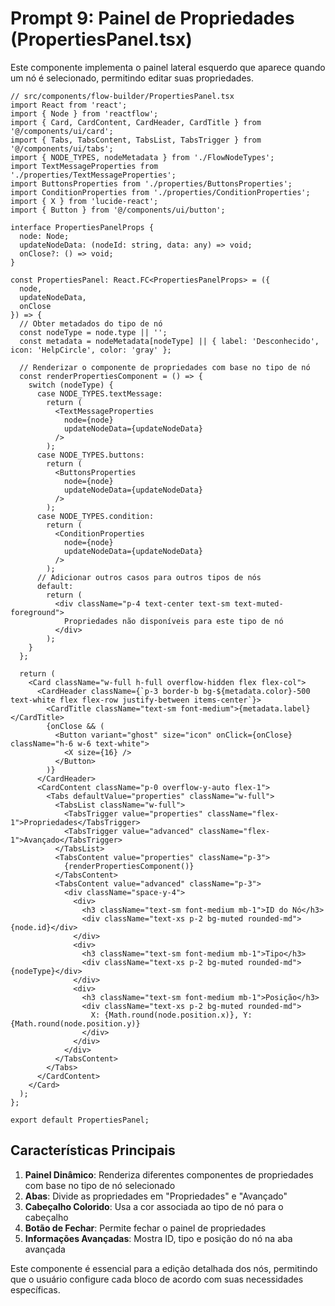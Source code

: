 # Prompt 9: Painel de Propriedades (PropertiesPanel.tsx)

Este componente implementa o painel lateral esquerdo que aparece quando um nó é selecionado, permitindo editar suas propriedades.

```tsx
// src/components/flow-builder/PropertiesPanel.tsx
import React from 'react';
import { Node } from 'reactflow';
import { Card, CardContent, CardHeader, CardTitle } from '@/components/ui/card';
import { Tabs, TabsContent, TabsList, TabsTrigger } from '@/components/ui/tabs';
import { NODE_TYPES, nodeMetadata } from './FlowNodeTypes';
import TextMessageProperties from './properties/TextMessageProperties';
import ButtonsProperties from './properties/ButtonsProperties';
import ConditionProperties from './properties/ConditionProperties';
import { X } from 'lucide-react';
import { Button } from '@/components/ui/button';

interface PropertiesPanelProps {
  node: Node;
  updateNodeData: (nodeId: string, data: any) => void;
  onClose?: () => void;
}

const PropertiesPanel: React.FC<PropertiesPanelProps> = ({ 
  node, 
  updateNodeData,
  onClose 
}) => {
  // Obter metadados do tipo de nó
  const nodeType = node.type || '';
  const metadata = nodeMetadata[nodeType] || { label: 'Desconhecido', icon: 'HelpCircle', color: 'gray' };
  
  // Renderizar o componente de propriedades com base no tipo de nó
  const renderPropertiesComponent = () => {
    switch (nodeType) {
      case NODE_TYPES.textMessage:
        return (
          <TextMessageProperties 
            node={node} 
            updateNodeData={updateNodeData} 
          />
        );
      case NODE_TYPES.buttons:
        return (
          <ButtonsProperties 
            node={node} 
            updateNodeData={updateNodeData} 
          />
        );
      case NODE_TYPES.condition:
        return (
          <ConditionProperties 
            node={node} 
            updateNodeData={updateNodeData} 
          />
        );
      // Adicionar outros casos para outros tipos de nós
      default:
        return (
          <div className="p-4 text-center text-sm text-muted-foreground">
            Propriedades não disponíveis para este tipo de nó
          </div>
        );
    }
  };

  return (
    <Card className="w-full h-full overflow-hidden flex flex-col">
      <CardHeader className={`p-3 border-b bg-${metadata.color}-500 text-white flex flex-row justify-between items-center`}>
        <CardTitle className="text-sm font-medium">{metadata.label}</CardTitle>
        {onClose && (
          <Button variant="ghost" size="icon" onClick={onClose} className="h-6 w-6 text-white">
            <X size={16} />
          </Button>
        )}
      </CardHeader>
      <CardContent className="p-0 overflow-y-auto flex-1">
        <Tabs defaultValue="properties" className="w-full">
          <TabsList className="w-full">
            <TabsTrigger value="properties" className="flex-1">Propriedades</TabsTrigger>
            <TabsTrigger value="advanced" className="flex-1">Avançado</TabsTrigger>
          </TabsList>
          <TabsContent value="properties" className="p-3">
            {renderPropertiesComponent()}
          </TabsContent>
          <TabsContent value="advanced" className="p-3">
            <div className="space-y-4">
              <div>
                <h3 className="text-sm font-medium mb-1">ID do Nó</h3>
                <div className="text-xs p-2 bg-muted rounded-md">{node.id}</div>
              </div>
              <div>
                <h3 className="text-sm font-medium mb-1">Tipo</h3>
                <div className="text-xs p-2 bg-muted rounded-md">{nodeType}</div>
              </div>
              <div>
                <h3 className="text-sm font-medium mb-1">Posição</h3>
                <div className="text-xs p-2 bg-muted rounded-md">
                  X: {Math.round(node.position.x)}, Y: {Math.round(node.position.y)}
                </div>
              </div>
            </div>
          </TabsContent>
        </Tabs>
      </CardContent>
    </Card>
  );
};

export default PropertiesPanel;
```

## Características Principais

1. **Painel Dinâmico**: Renderiza diferentes componentes de propriedades com base no tipo de nó selecionado
2. **Abas**: Divide as propriedades em "Propriedades" e "Avançado"
3. **Cabeçalho Colorido**: Usa a cor associada ao tipo de nó para o cabeçalho
4. **Botão de Fechar**: Permite fechar o painel de propriedades
5. **Informações Avançadas**: Mostra ID, tipo e posição do nó na aba avançada

Este componente é essencial para a edição detalhada dos nós, permitindo que o usuário configure cada bloco de acordo com suas necessidades específicas.
